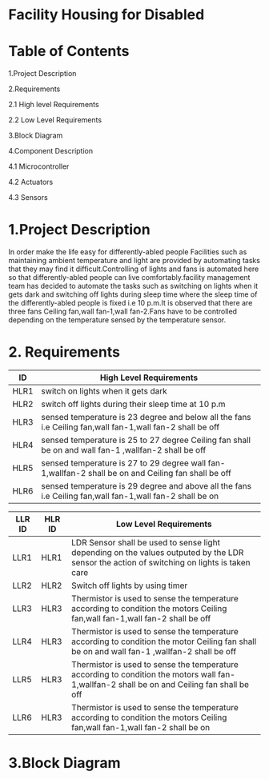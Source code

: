 # Facility Housing for Disabled
# Table of Contents
1.Project Description

2.Requirements

   2.1 High level Requirements
  
   2.2 Low Level Requirements
  
3.Block Diagram

4.Component Description

   4.1 Microcontroller
  
   4.2 Actuators
  
   4.3 Sensors
   

# 1.Project Description
In order make the life easy for differently-abled people Facilities such as maintaining ambient temperature and light are provided by automating tasks that they may find it difficult.Controlling of lights and fans is automated here so that differently-abled people can live comfortably.facility management team has decided to automate the tasks such as switching on lights when it gets dark and switching off lights during sleep time where the sleep time of the differently-abled people is fixed i.e 10 p.m.It is observed that there are three fans Ceiling fan,wall fan-1,wall fan-2.Fans have to be controlled depending on the temperature sensed by the temperature sensor.  

# 2. Requirements


| ID |High Level Requirements|
|----|-----------------------|
|HLR1|switch on lights when it gets dark|
|HLR2|switch off lights during their sleep time at 10 p.m|
|HLR3|sensed temperature is 23 degree and below all the fans i.e Ceiling fan,wall fan-1,wall fan-2 shall be off|
|HLR4|sensed temperature is 25 to 27 degree Ceiling fan shall be on and wall fan-1 ,wallfan-2 shall be off|
|HLR5|sensed temperature is 27 to 29 degree wall fan-1,wallfan-2 shall be on and Ceiling fan shall be off|
|HLR6|sensed temperature is 29 degree and above all the fans i.e Ceiling fan,wall fan-1,wall fan-2 shall be on|


| LLR ID |HLR ID| Low Level Requirements |
|--------|------|------------------------|
|LLR1    |HLR1  |LDR Sensor shall be used to sense light depending on the values outputed by the LDR sensor the action of switching on lights is taken care|
|LLR2    |HLR2  |Switch off lights by using timer|
|LLR3    |HLR3  |Thermistor is used to sense the temperature according to condition the motors Ceiling fan,wall fan-1,wall fan-2 shall be off|
|LLR4    |HLR3  |Thermistor is used to sense the temperature according to condition the motor Ceiling fan shall be on and wall fan-1 ,wallfan-2 shall be off|
|LLR5    |HLR3  |Thermistor is used to sense the temperature according to condition the motors wall fan-1,wallfan-2 shall be on and Ceiling fan shall be off|
|LLR6    |HLR3  |Thermistor is used to sense the temperature according to condition the motors  Ceiling fan,wall fan-1,wall fan-2 shall be on |

# 3.Block Diagram









 
  
  
